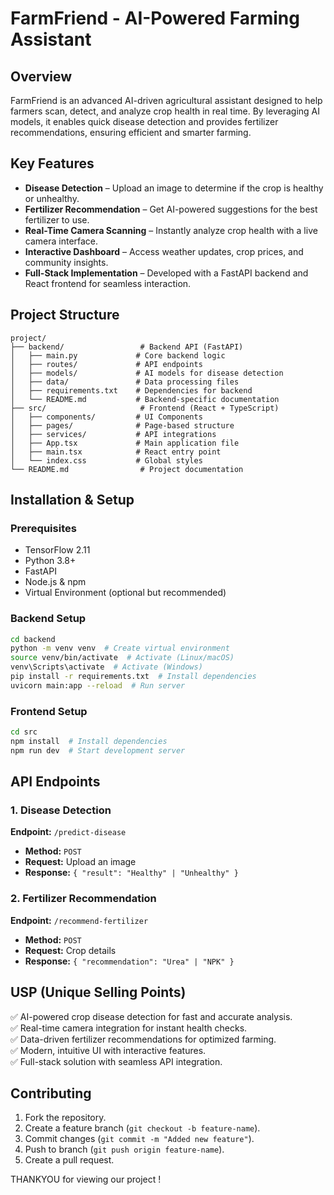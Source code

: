 # FarmFriend - AI-Powered Farming Assistant

## Overview
FarmFriend is an advanced AI-driven agricultural assistant designed to help farmers scan, detect, and analyze crop health in real time. By leveraging AI models, it enables quick disease detection and provides fertilizer recommendations, ensuring efficient and smarter farming.

## Key Features
- **Disease Detection** – Upload an image to determine if the crop is healthy or unhealthy.
- **Fertilizer Recommendation** – Get AI-powered suggestions for the best fertilizer to use.
- **Real-Time Camera Scanning** – Instantly analyze crop health with a live camera interface.
- **Interactive Dashboard** – Access weather updates, crop prices, and community insights.
- **Full-Stack Implementation** – Developed with a FastAPI backend and React frontend for seamless interaction.

## Project Structure
```
project/
├── backend/                 # Backend API (FastAPI)
│   ├── main.py             # Core backend logic
│   ├── routes/             # API endpoints
│   ├── models/             # AI models for disease detection
│   ├── data/               # Data processing files
│   ├── requirements.txt    # Dependencies for backend
│   └── README.md           # Backend-specific documentation
├── src/                     # Frontend (React + TypeScript)
│   ├── components/         # UI Components
│   ├── pages/              # Page-based structure
│   ├── services/           # API integrations
│   ├── App.tsx             # Main application file
│   ├── main.tsx            # React entry point
│   └── index.css           # Global styles
└── README.md                # Project documentation
```

## Installation & Setup
### Prerequisites
- TensorFlow 2.11
- Python 3.8+
- FastAPI
- Node.js & npm
- Virtual Environment (optional but recommended)

### Backend Setup
```sh
cd backend
python -m venv venv  # Create virtual environment
source venv/bin/activate  # Activate (Linux/macOS)
venv\Scripts\activate  # Activate (Windows)
pip install -r requirements.txt  # Install dependencies
uvicorn main:app --reload  # Run server
```

### Frontend Setup
```sh
cd src
npm install  # Install dependencies
npm run dev  # Start development server
```

## API Endpoints
### 1. Disease Detection
**Endpoint:** `/predict-disease`
- **Method:** `POST`
- **Request:** Upload an image
- **Response:** `{ "result": "Healthy" | "Unhealthy" }`

### 2. Fertilizer Recommendation
**Endpoint:** `/recommend-fertilizer`
- **Method:** `POST`
- **Request:** Crop details
- **Response:** `{ "recommendation": "Urea" | "NPK" }`

## USP (Unique Selling Points)
✅ AI-powered crop disease detection for fast and accurate analysis.  
✅ Real-time camera integration for instant health checks.  
✅ Data-driven fertilizer recommendations for optimized farming.  
✅ Modern, intuitive UI with interactive features.  
✅ Full-stack solution with seamless API integration.  

## Contributing
1. Fork the repository.
2. Create a feature branch (`git checkout -b feature-name`).
3. Commit changes (`git commit -m "Added new feature"`).
4. Push to branch (`git push origin feature-name`).
5. Create a pull request.

THANKYOU for viewing our project !
